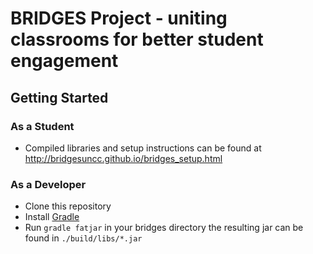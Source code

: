 
# BRIDGES Project - uniting classrooms for better student engagement

## Getting Started



### As a Student

- Compiled libraries and setup instructions can be found at http://bridgesuncc.github.io/bridges_setup.html

### As a Developer

- Clone this repository
- Install [Gradle](http://gradle.org)
- Run ```gradle fatjar``` in your bridges directory the resulting jar can be found in ```./build/libs/*.jar```
